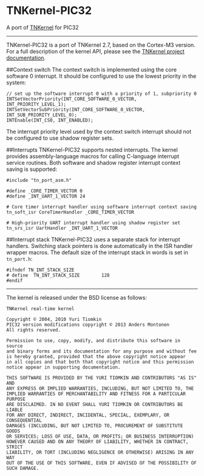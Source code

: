 TNKernel-PIC32
==============

A port of [TNKernel](http://www.tnkernel.com/ "TNKernel") for PIC32

---
TNKernel-PIC32 is a port of TNKernel 2.7, based on the Cortex-M3 version. For a full description of the kernel API, please see the [TNKernel project documentation](http://www.tnkernel.com/tn_description.html "TNKernel project documentation").

##Context switch
The context switch is implemented using the core software 0 interrupt. It should be configured to use the lowest priority in the system:

    // set up the software interrupt 0 with a priority of 1, subpriority 0
    INTSetVectorPriority(INT_CORE_SOFTWARE_0_VECTOR, INT_PRIORITY_LEVEL_1);
    INTSetVectorSubPriority(INT_CORE_SOFTWARE_0_VECTOR, INT_SUB_PRIORITY_LEVEL_0);
    INTEnable(INT_CS0, INT_ENABLED);

The interrupt priority level used by the context switch interrupt should not be configured to use shadow register sets.

##Interrupts
TNKernel-PIC32 supports nested interrupts. The kernel provides assembly-language macros for calling C-language interrupt service routines. Both software and shadow register interrupt context saving is supported:

    #include "tn_port_asm.h"
    
    #define _CORE_TIMER_VECTOR 0
    #define _INT_UART_1_VECTOR 24
    
    # Core timer interrupt handler using software interrupt context saving
    tn_soft_isr CoreTimerHandler _CORE_TIMER_VECTOR
    
    # High-priority UART interrupt handler using shadow register set
    tn_srs_isr UartHandler _INT_UART_1_VECTOR

##Interrupt stack
TNKernel-PIC32 uses a separate stack for interrupt handlers. Switching stack pointers is done automatically in the ISR handler wrapper macros. The default size of the interrupt stack in words is set in `tn_port.h`:

    #ifndef TN_INT_STACK_SIZE
    # define  TN_INT_STACK_SIZE        128
    #endif
 
---

The kernel is released under the BSD license as follows:

    TNKernel real-time kernel

    Copyright © 2004, 2010 Yuri Tiomkin
    PIC32 version modifications copyright © 2013 Anders Montonen
    All rights reserved.

    Permission to use, copy, modify, and distribute this software in source
    and binary forms and its documentation for any purpose and without fee
    is hereby granted, provided that the above copyright notice appear
    in all copies and that both that copyright notice and this permission
    notice appear in supporting documentation.

    THIS SOFTWARE IS PROVIDED BY THE YURI TIOMKIN AND CONTRIBUTORS "AS IS" AND
    ANY EXPRESS OR IMPLIED WARRANTIES, INCLUDING, BUT NOT LIMITED TO, THE
    IMPLIED WARRANTIES OF MERCHANTABILITY AND FITNESS FOR A PARTICULAR PURPOSE
    ARE DISCLAIMED. IN NO EVENT SHALL YURI TIOMKIN OR CONTRIBUTORS BE LIABLE
    FOR ANY DIRECT, INDIRECT, INCIDENTAL, SPECIAL, EXEMPLARY, OR CONSEQUENTIAL
    DAMAGES (INCLUDING, BUT NOT LIMITED TO, PROCUREMENT OF SUBSTITUTE GOODS
    OR SERVICES; LOSS OF USE, DATA, OR PROFITS; OR BUSINESS INTERRUPTION)
    HOWEVER CAUSED AND ON ANY THEORY OF LIABILITY, WHETHER IN CONTRACT, STRICT
    LIABILITY, OR TORT (INCLUDING NEGLIGENCE OR OTHERWISE) ARISING IN ANY WAY
    OUT OF THE USE OF THIS SOFTWARE, EVEN IF ADVISED OF THE POSSIBILITY OF
    SUCH DAMAGE.
